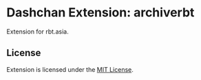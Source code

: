 # Dashchan Extension: archiverbt

Extension for rbt.asia.

## License

Extension is licensed under the [MIT License](LICENSE).